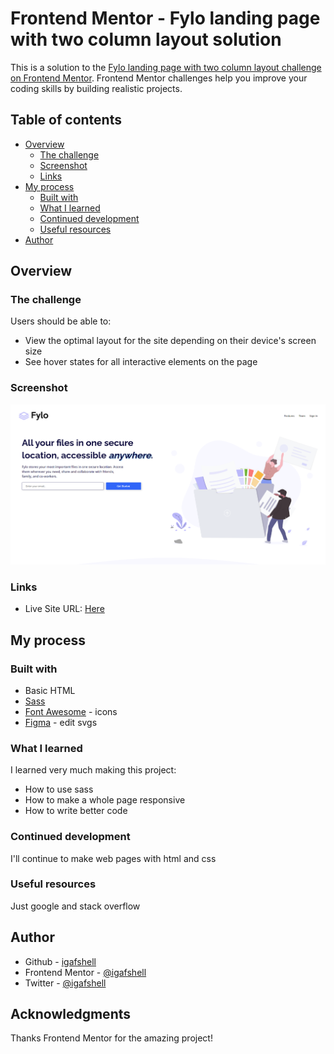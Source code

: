 # Frontend Mentor - Fylo landing page with two column layout solution

This is a solution to the [Fylo landing page with two column layout challenge on Frontend Mentor](https://www.frontendmentor.io/challenges/fylo-landing-page-with-two-column-layout-5ca5ef041e82137ec91a50f5). Frontend Mentor challenges help you improve your coding skills by building realistic projects.

## Table of contents

- [Overview](#overview)
  - [The challenge](#the-challenge)
  - [Screenshot](#screenshot)
  - [Links](#links)
- [My process](#my-process)
  - [Built with](#built-with)
  - [What I learned](#what-i-learned)
  - [Continued development](#continued-development)
  - [Useful resources](#useful-resources)
- [Author](#author)

## Overview

### The challenge

Users should be able to:

- View the optimal layout for the site depending on their device's screen size
- See hover states for all interactive elements on the page

### Screenshot

![screenshot img](./images/Untitled.png)

### Links

- Live Site URL: [Here](https://igafshell.github.io/fylo-landing-page-with-two-column-layout-main/)

## My process

### Built with

- Basic HTML
- [Sass](https://sass-lang.com/)
- [Font Awesome](https://fontawesome.com/) - icons
- [Figma](https://www.figma.com/) - edit svgs

### What I learned

I learned very much making this project:

- How to use sass
- How to make a whole page responsive
- How to write better code

### Continued development

I'll continue to make web pages with html and css

### Useful resources

Just google and stack overflow

## Author

- Github - [igafshell](https://github.com/igafshell)
- Frontend Mentor - [@igafshell](https://www.frontendmentor.io/profile/igafshell)
- Twitter - [@igafshell](https://www.twitter.com/igafshell)

## Acknowledgments

Thanks Frontend Mentor for the amazing project!
